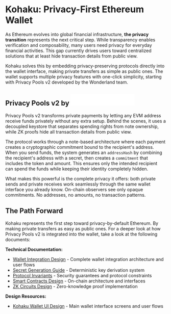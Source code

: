 # Kohaku: Privacy-First Ethereum Wallet

As Ethereum evolves into global financial infrastructure, **the privacy transition** represents the next critical step. While transparency enables verification and composability, many users need privacy for everyday financial activities. This gap currently drives users toward centralized solutions that at least hide transaction details from public view. 

Kohaku solves this by embedding privacy-preserving protocols directly into the wallet interface, making private transfers as simple as public ones. The wallet supports multiple privacy features with one-click simplicity, starting with Privacy Pools v2 developed by the Wonderland team.

## Privacy Pools v2 by ![Wonderland](assets/wonderland.svg)

Privacy Pools v2 transforms private payments by letting any EVM address receive funds privately without any extra setup. Behind the scenes, it uses a decoupled keystore that separates spending rights from note ownership, while ZK proofs hide all transaction details from public view.

The protocol works through a note-based architecture where each payment creates a cryptographic commitment bound to the recipient's address. When you send funds, the system generates an `addressHash` by combining the recipient's address with a secret, then creates a `commitment` that includes the token and amount. This ensures only the intended recipient can spend the funds while keeping their identity completely hidden.

What makes this powerful is the complete privacy it offers: both private sends and private receives work seamlessly through the same wallet interface you already know. On-chain observers see only opaque commitments. No addresses, no amounts, no transaction patterns. 

## The Path Forward

Kohaku represents the first step toward privacy-by-default Ethereum. By making private transfers as easy as public ones. For a deeper look at how Privacy Pools v2 is integrated into the wallet, take a look at the following documents:

**Technical Documentation:**
- [Wallet Integration Design](WalletTechDesign.md) - Complete wallet integration architecture and user flows
- [Secret Generation Guide](SecretGeneration.md) - Deterministic key derivation system  
- [Protocol Invariants](Invariants.md) - Security guarantees and protocol constraints
- [Smart Contracts Design](ContractsTechDesign.md) - On-chain architecture and interfaces
- [ZK Circuits Design](CircuitsTechDesign.md) - Zero-knowledge proof implementation

**Design Resources:**
- [Kohaku Wallet UI Design](https://www.figma.com/design/3KKnxqwyclua6k4DPS5EGb/Kohaku-by-Wonderland?node-id=1-2&p=f&t=AkKPth3YO2wyYdrm-0) - Main wallet interface screens and user flows